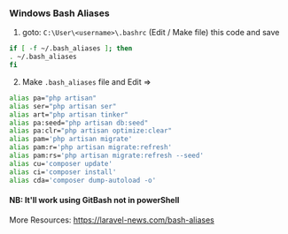 ### Windows Bash Aliases

1. goto: ```C:\User\<username>\.bashrc``` (Edit / Make file) this code and save
  ```sh
  if [ -f ~/.bash_aliases ]; then
  . ~/.bash_aliases
  fi
  ```
2. Make ```.bash_aliases``` file and Edit => 
  ```sh
  alias pa="php artisan"
  alias ser="php artisan ser"
  alias art="php artisan tinker"
  alias pa:seed="php artisan db:seed"
  alias pa:clr="php artisan optimize:clear"
  alias pam='php artisan migrate'
  alias pam:r='php artisan migrate:refresh'
  alias pam:rs='php artisan migrate:refresh --seed'
  alias cu='composer update'
  alias ci='composer install'
  alias cda='composer dump-autoload -o'
  ```
  
  
  
  #### NB: It'll work using GitBash not in powerShell
  More Resources: https://laravel-news.com/bash-aliases
